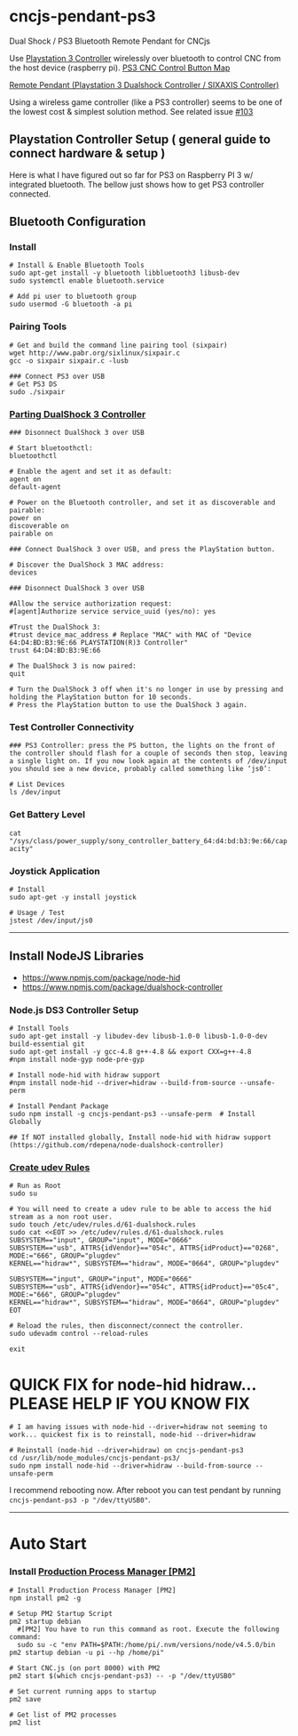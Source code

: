 # cncjs-pendant-ps3
Dual Shock / PS3 Bluetooth Remote Pendant for CNCjs

Use [Playstation 3 Controller](https://www.playstation.com/en-us/explore/accessories/dualshock-3-ps3/) wirelessly over bluetooth to control CNC from the host device (raspberry pi). [PS3 CNC Control Button Map](https://docs.google.com/drawings/d/1DMzfBk5DSvjJ082FrerrfmpL19-pYAOcvcmTbZJJsvs/edit?usp=sharing)

[Remote Pendant (Playstation 3 Dualshock Controller / SIXAXIS Controller)](https://github.com/cheton/cnc/issues/103)

Using a wireless game controller (like a PS3 controller) seems to be one of the lowest cost & simplest solution method. See related issue [#103](https://github.com/cheton/cnc/issues/103)

## Playstation Controller Setup ( general guide to connect hardware & setup )

Here is what I have figured out so far for PS3 on Raspberry PI 3 w/ integrated bluetooth.
The bellow just shows how to get PS3 controller connected.


## Bluetooth Configuration

### Install
```
# Install & Enable Bluetooth Tools
sudo apt-get install -y bluetooth libbluetooth3 libusb-dev
sudo systemctl enable bluetooth.service

# Add pi user to bluetooth group
sudo usermod -G bluetooth -a pi
```

### Pairing Tools
```
# Get and build the command line pairing tool (sixpair)
wget http://www.pabr.org/sixlinux/sixpair.c
gcc -o sixpair sixpair.c -lusb

### Connect PS3 over USB
# Get PS3 DS 
sudo ./sixpair
```

### [Parting DualShock 3 Controller](https://wiki.gentoo.org/wiki/Sony_DualShock)
```
### Disonnect DualShock 3 over USB

# Start bluetoothctl:
bluetoothctl

# Enable the agent and set it as default:
agent on
default-agent

# Power on the Bluetooth controller, and set it as discoverable and pairable:
power on
discoverable on
pairable on

### Connect DualShock 3 over USB, and press the PlayStation button.

# Discover the DualShock 3 MAC address:
devices

### Disonnect DualShock 3 over USB

#Allow the service authorization request:
#[agent]Authorize service service_uuid (yes/no): yes

#Trust the DualShock 3:
#trust device_mac_address # Replace "MAC" with MAC of "Device 64:D4:BD:B3:9E:66 PLAYSTATION(R)3 Controller"
trust 64:D4:BD:B3:9E:66 

# The DualShock 3 is now paired:
quit

# Turn the DualShock 3 off when it's no longer in use by pressing and holding the PlayStation button for 10 seconds.
# Press the PlayStation button to use the DualShock 3 again.
```

### Test Controller Connectivity
```
### PS3 Controller: press the PS button, the lights on the front of the controller should flash for a couple of seconds then stop, leaving a single light on. If you now look again at the contents of /dev/input you should see a new device, probably called something like ‘js0’:

# List Devices
ls /dev/input
```

### Get Battery Level
`cat "/sys/class/power_supply/sony_controller_battery_64:d4:bd:b3:9e:66/capacity"`


### Joystick Application
```
# Install
sudo apt-get -y install joystick

# Usage / Test
jstest /dev/input/js0
```

----------------------------------------

## Install NodeJS Libraries
 - https://www.npmjs.com/package/node-hid
 - https://www.npmjs.com/package/dualshock-controller

### Node.js DS3 Controller Setup
```
# Install Tools
sudo apt-get install -y libudev-dev libusb-1.0-0 libusb-1.0-0-dev build-essential git
sudo apt-get install -y gcc-4.8 g++-4.8 && export CXX=g++-4.8
#npm install node-gyp node-pre-gyp

# Install node-hid with hidraw support
#npm install node-hid --driver=hidraw --build-from-source --unsafe-perm

# Install Pendant Package
sudo npm install -g cncjs-pendant-ps3 --unsafe-perm  # Install Globally

## If NOT installed globally, Install node-hid with hidraw support (https://github.com/rdepena/node-dualshock-controller)
```

### [Create udev Rules](https://github.com/rdepena/node-dualshock-controller#-create-udev-rules)
```
# Run as Root
sudo su

# You will need to create a udev rule to be able to access the hid stream as a non root user.
sudo touch /etc/udev/rules.d/61-dualshock.rules
sudo cat <<EOT >> /etc/udev/rules.d/61-dualshock.rules
SUBSYSTEM=="input", GROUP="input", MODE="0666"
SUBSYSTEM=="usb", ATTRS{idVendor}=="054c", ATTRS{idProduct}=="0268", MODE:="666", GROUP="plugdev"
KERNEL=="hidraw*", SUBSYSTEM=="hidraw", MODE="0664", GROUP="plugdev"

SUBSYSTEM=="input", GROUP="input", MODE="0666"
SUBSYSTEM=="usb", ATTRS{idVendor}=="054c", ATTRS{idProduct}=="05c4", MODE:="666", GROUP="plugdev"
KERNEL=="hidraw*", SUBSYSTEM=="hidraw", MODE="0664", GROUP="plugdev"
EOT

# Reload the rules, then disconnect/connect the controller.
sudo udevadm control --reload-rules

exit
```

# QUICK FIX for node-hid hidraw... PLEASE HELP IF YOU KNOW FIX
```
# I am having issues with node-hid --driver=hidraw not seeming to work... quickest fix is to reinstall, node-hid --driver=hidraw 

# Reinstall (node-hid --driver=hidraw) on cncjs-pendant-ps3
cd /usr/lib/node_modules/cncjs-pendant-ps3/
sudo npm install node-hid --driver=hidraw --build-from-source --unsafe-perm
```

I recommend rebooting now.
After reboot you can test pendant by running `cncjs-pendant-ps3 -p "/dev/ttyUSB0"`.

----------------------------------------

# Auto Start

### Install [Production Process Manager [PM2]](http://pm2.io)
```
# Install Production Process Manager [PM2]
npm install pm2 -g

# Setup PM2 Startup Script
pm2 startup debian
  #[PM2] You have to run this command as root. Execute the following command:
  sudo su -c "env PATH=$PATH:/home/pi/.nvm/versions/node/v4.5.0/bin pm2 startup debian -u pi --hp /home/pi"

# Start CNC.js (on port 8000) with PM2
pm2 start $(which cncjs-pendant-ps3) -- -p "/dev/ttyUSB0"

# Set current running apps to startup
pm2 save

# Get list of PM2 processes
pm2 list
```